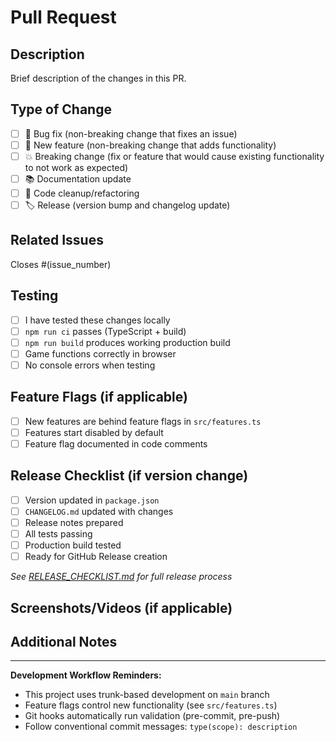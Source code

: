# Pull Request

## Description
Brief description of the changes in this PR.

## Type of Change
- [ ] 🐛 Bug fix (non-breaking change that fixes an issue)
- [ ] 🚀 New feature (non-breaking change that adds functionality)
- [ ] 💥 Breaking change (fix or feature that would cause existing functionality to not work as expected)
- [ ] 📚 Documentation update
- [ ] 🧹 Code cleanup/refactoring
- [ ] 🏷️ Release (version bump and changelog update)

## Related Issues
Closes #(issue_number)

## Testing
- [ ] I have tested these changes locally
- [ ] `npm run ci` passes (TypeScript + build)
- [ ] `npm run build` produces working production build
- [ ] Game functions correctly in browser
- [ ] No console errors when testing

## Feature Flags (if applicable)
- [ ] New features are behind feature flags in `src/features.ts`
- [ ] Features start disabled by default
- [ ] Feature flag documented in code comments

## Release Checklist (if version change)
- [ ] Version updated in `package.json`
- [ ] `CHANGELOG.md` updated with changes
- [ ] Release notes prepared
- [ ] All tests passing
- [ ] Production build tested
- [ ] Ready for GitHub Release creation

*See [RELEASE_CHECKLIST.md](./RELEASE_CHECKLIST.md) for full release process*

## Screenshots/Videos (if applicable)
<!-- Add any visual proof of your changes -->

## Additional Notes
<!-- Any additional information or context about this PR -->

---

**Development Workflow Reminders:**
- This project uses trunk-based development on `main` branch
- Feature flags control new functionality (see `src/features.ts`)
- Git hooks automatically run validation (pre-commit, pre-push)
- Follow conventional commit messages: `type(scope): description`
